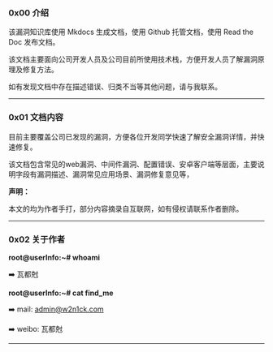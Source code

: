 ### 0x00 介绍

该漏洞知识库使用 Mkdocs 生成文档，使用 Github 托管文档，使用 Read the Doc 发布文档。

该文档主要面向公司开发人员及公司目前所使用技术栈，方便开发人员了解漏洞原理及修复方法。

如有发现文档中存在描述错误、归类不当等其他问题，请与我联系。

------
### 0x01 文档内容

目前主要覆盖公司已发现的漏洞，方便各位开发同学快速了解安全漏洞详情，并快速修复。

该文档包含常见的web漏洞、中间件漏洞、配置错误、安卓客户端等层面，主要说明字段有漏洞描述、漏洞常见应用场景、漏洞修复意见等，

**声明：**

本文的均为作者手打，部分内容摘录自互联网，如有侵权请联系作者删除。

------

### 0x02 关于作者

**root@userInfo:~# whoami**

➡️ 瓦都尅

**root@userInfo:~# cat find_me**

➡️ mail: admin@w2n1ck.com

➡️ weibo: 瓦都尅

------
